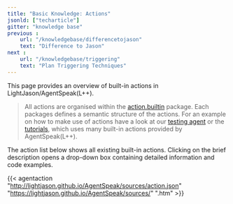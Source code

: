 ```yaml
---
title: "Basic Knowledge: Actions"
jsonld: ["techarticle"]
gitter: "knowledge base"
previous :
    url: "/knowledgebase/differencetojason"
    text: "Difference to Jason"
next :
    url: "/knowledgebase/triggering"
    text: "Plan Triggering Techniques"
---
```


This page provides an overview of built-in actions in LightJason/AgentSpeak(L++).

> All actions are organised within the [action.builtin](http://lightjason.github.io/AgentSpeak/sources/d7/d4b/namespaceorg_1_1lightjason_1_1agentspeak_1_1action_1_1builtin.htm) package. 
> Each packages defines a semantic structure of the actions.
> For an example on how to make use of actions have a look at our [testing agent](https://github.com/LightJason/AgentSpeak/blob/master/src/test/resources/agent/complete.asl) or the [tutorials](/tutorials), which uses many built-in actions provided by AgentSpeak(L++).

The action list below shows all existing built-in actions.
Clicking on the brief description opens a drop-down box containing detailed information and code examples.

{{< agentaction "http://lightjason.github.io/AgentSpeak/sources/action.json" "https://lightjason.github.io/AgentSpeak/sources/" ".htm" >}}
